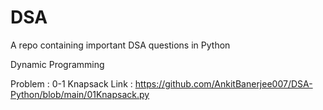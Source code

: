 # DSA
A repo containing important DSA questions in Python


Dynamic Programming

Problem : 0-1 Knapsack
Link : <a> https://github.com/AnkitBanerjee007/DSA-Python/blob/main/01Knapsack.py </a>
